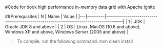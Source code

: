 #Code for book high performance in-memory data grid with Apache Ignite

##Prerequisites
| N | Name    | Value                                                                                |
|---|---------|--------------------------------------------------------------------------------------|
| 1 | JDK     | Oracle JDK 8 and above                                                               |
| 2 | OS      | Linux, MacOS (10.6 and above), Windows XP and above, Windows Server (2008 and above) |

> To compile, run the following command:
> mvn clean install
